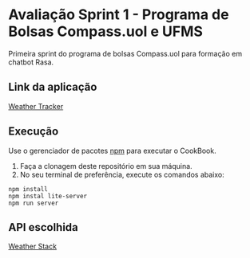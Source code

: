 # Avaliação Sprint 1 - Programa de Bolsas Compass.uol e UFMS
Primeira sprint do programa de bolsas Compass.uol para formação em chatbot Rasa.

## Link da aplicação

[Weather Tracker](https://tracker-compass.herokuapp.com/)

## Execução 

Use o gerenciador de pacotes [npm](https://nodejs.org/en/) para executar o CookBook.

1. Faça a clonagem deste repositório em sua máquina.
2. No seu terminal de preferência, execute os comandos abaixo:
```
npm install
npm instal lite-server  
npm run server
```

## API escolhida
[Weather Stack](https://weatherstack.com/)
